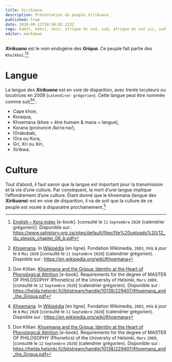 ```yaml
---
title: Xirikuana
description: Présentation du peuple Xirikuana
published: true
date: 2020-09-12T10:58:02.223Z
tags: kamit, kémit, noir, afrique du sud, sud, afrique du sud 🇿🇦, sud du continent, sud de l’afrique, kora, ǃorakobab, khoemana, korana, ǃora, griqua, xirikuana, peuple xirikuana, peuple, peuple négro-africain, peuple africain, négro-africain, négro-africaine, peuple noir, nègre, peuple nègre, peuple kamit, peuple kémit, kamyout, peuple sud africain, gri, peuple griqua, peuple ǃorakobab, peuple khoemana, peuple korana, peuple ǃora, koraqua, peuple koraqua, peuple kora, xri, peuple xri, xiri, peuple xiri, xirikwa, peuple xirikwa
editor: markdown
---
```


***Xirikuana*** est le nom endogène des ***Griqua***. Ce peuple fait partie des `Khoïkhoï`.[^2][^7]

# Langue

La langue des ***Xirikuana*** est en voie de disparition, avec trente locuteurs ou locutrices en 2009 (`calendirer grégorien`).
Cette langue peut être nommée comme suit[^1][^7] :

- Cape khoe,
- Koraqua,
- Khoemana (khoe = être humain & mana = langue),
- Korana (prononcé */kɒˈrɑːnə/*),
- ǃOrakobab,
- ǃOra ou Kora,
- Gri, Xri ou Xiri,
- Xirikwa.

# Culture

Tout d’abord, il faut savoir que la langue est important pour la transmission et la vie d’une culture. Par conséquent, la mort d’une langue implique l’effondrement d’une culture.
Étant donné que le khoemana (langue des ***Xirikuana***) est en voie de disparition, il va de soit que la culture de ce peuple est vouée à disparaitre prochainement.[^1]

[^1]: Don Killian. [Khoemana and the Griqua: Identity at the Heart of Phonological Attrition](https://helda.helsinki.fi//bitstream/handle/10138/229407/Khoemana_and_the_Griqua.pdf) [e-book]. Requirements for the degree of MASTER OF PHILOSOPHY (Phonetics) of the University of Helsinki, `Mars` `2009`, [consulté le `12` `Septembre` `2020`] (calendrier grégorien). Disponible sur : https://helda.helsinki.fi//bitstream/handle/10138/229407/Khoemana_and_the_Griqua.pdf

[^2]: [English – Kora index](https://www.sahistory.org.za/sites/default/files/file%20uploads%20/12_du_plessis_chapter_06_b.pdf) [e-book]. [consulté le `11` `Septembre` `2020` (calendrier grégorien)]. Disponible sur : https://www.sahistory.org.za/sites/default/files/file%20uploads%20/12_du_plessis_chapter_06_b.pdf

[^7]: [Khoemana](https://en.wikipedia.org/wiki/Khoemana). In [Wikipédia](https://wikipedia.org) [en ligne]. Fondation Wikimedia, `2003`, mis à jour le `8` `Mai` `2020` [consulté le `11` `Septembre` `2020`] (calendrier grégorien). Dispnible sur : https://en.wikipedia.org/wiki/Khoemana
